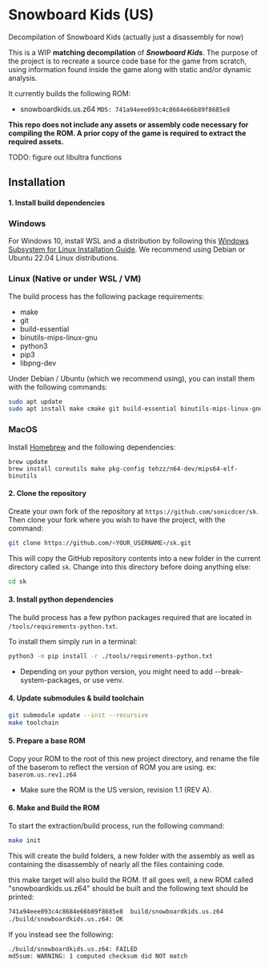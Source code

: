 # Snowboard Kids (US)
Decompilation of Snowboard Kids (actually just a disassembly for now)

This is a WIP **matching decompilation** of ***Snowboard Kids***. The purpose of the project is to recreate a source code base for the game from scratch, using information found inside the game along with static and/or dynamic analysis.

It currently builds the following ROM:

* snowboardkids.us.z64 `MD5: 741a94eee093c4c8684e66b89f8685e8`

**This repo does not include any assets or assembly code necessary for compiling the ROM. A prior copy of the game is required to extract the required assets.**

TODO: figure out libultra functions

## Installation
#### 1. Install build dependencies

### Windows

For Windows 10, install WSL and a distribution by following this
[Windows Subsystem for Linux Installation Guide](https://docs.microsoft.com/en-us/windows/wsl/install-win10).
We recommend using Debian or Ubuntu 22.04 Linux distributions.

### Linux (Native or under WSL / VM)

The build process has the following package requirements:

* make
* git
* build-essential
* binutils-mips-linux-gnu
* python3
* pip3
* libpng-dev

Under Debian / Ubuntu (which we recommend using), you can install them with the following commands:

```bash
sudo apt update
sudo apt install make cmake git build-essential binutils-mips-linux-gnu python3 python3-pip clang-format-14 clang-tidy
```

### MacOS

Install [Homebrew](https://brew.sh) and the following dependencies:
```
brew update
brew install coreutils make pkg-config tehzz/n64-dev/mips64-elf-binutils
```

#### 2. Clone the repository

Create your own fork of the repository at `https://github.com/sonicdcer/sk`. Then clone your fork where you wish to have the project, with the command:

```bash
git clone https://github.com/<YOUR_USERNAME>/sk.git
```

This will copy the GitHub repository contents into a new folder in the current directory called `sk`. Change into this directory before doing anything else:

```bash
cd sk
```

#### 3. Install python dependencies

The build process has a few python packages required that are located in `/tools/requirements-python.txt`.

To install them simply run in a terminal:

```bash
python3 -m pip install -r ./tools/requirements-python.txt
```
* Depending on your python version, you might need to add  --break-system-packages, or use venv.

#### 4. Update submodules & build toolchain

```bash
git submodule update --init --recursive
make toolchain
```

#### 5. Prepare a base ROM

Copy your ROM to the root of this new project directory, and rename the file of the baserom to reflect the version of ROM you are using. ex: `baserom.us.rev1.z64`
* Make sure the ROM is the US version, revision 1.1 (REV A).

#### 6. Make and Build the ROM

To start the extraction/build process, run the following command:

```bash
make init
```
This will create the build folders, a new folder with the assembly as well as containing the disassembly of nearly all the files containing code.

this make target will also build the ROM. If all goes well, a new ROM called "snowboardkids.us.z64" should be built and the following text should be printed:

```bash
741a94eee093c4c8684e66b89f8685e8  build/snowboardkids.us.z64
./build/snowboardkids.us.z64: OK
```

If you instead see the following:

```bash
./build/snowboardkids.us.z64: FAILED
md5sum: WARNING: 1 computed checksum did NOT match
```
